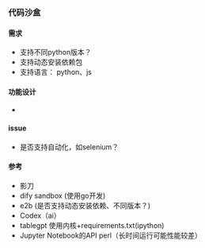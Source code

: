 ### 代码沙盒


#### 需求
- 支持不同python版本？
- 支持动态安装依赖包
- 支持语言： python、js
#### 功能设计
- 

#### issue
- 是否支持自动化，如selenium？


#### 参考
- 影刀
- dify sandbox (使用go开发)
- e2b (是否支持动态安装依赖、不同版本？)
-  Codex（ai）
- tablegpt 使用内核+requirements.txt(ipython)
- Jupyter Notebook的API perl（长时间运行可能性能较差）
